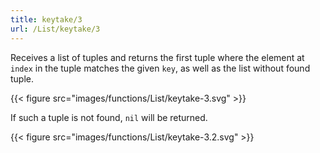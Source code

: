 ```yaml
---
title: keytake/3
url: /List/keytake/3
---
```



Receives a list of tuples and returns the first tuple where the element at `index` in the tuple matches the given `key`, as well as the list without found tuple.

{{< figure src="images/functions/List/keytake-3.svg" >}}

If such a tuple is not found, `nil` will be returned.

{{< figure src="images/functions/List/keytake-3.2.svg" >}}
